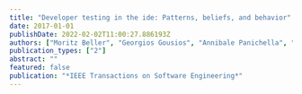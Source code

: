 ```yaml
---
title: "Developer testing in the ide: Patterns, beliefs, and behavior"
date: 2017-01-01
publishDate: 2022-02-02T11:00:27.886193Z
authors: ["Moritz Beller", "Georgios Gousios", "Annibale Panichella", "Sebastian Proksch", "Sven Amann", "Andy Zaidman"]
publication_types: ["2"]
abstract: ""
featured: false
publication: "*IEEE Transactions on Software Engineering*"
---
```


